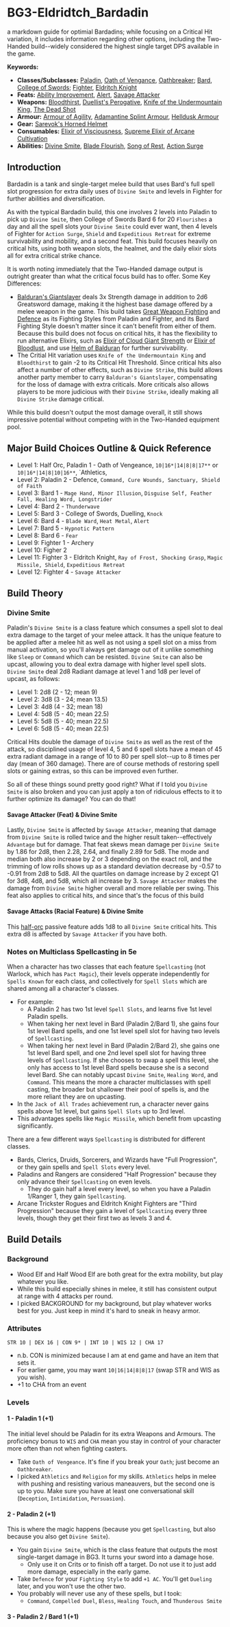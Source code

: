 # BG3-Eldridtch_Bardadin
a markdown guide for optimial Bardadins; while focusing on a Critical Hit variation, it includes information regarding other options, including the Two-Handed build--widely considered the highest single target DPS available in the game.

**__Keywords__:**
 - **Classes/Subclasses:** [Paladin](https://bg3.wiki/wiki/Paladin), [Oath of Vengance](https://bg3.wiki/wiki/Oath_of_Vengeance), [Oathbreaker](https://bg3.wiki/wiki/Oathbreaker); [Bard](https://bg3.wiki/wiki/College_of_Swords), [College of Swords](https://bg3.wiki/wiki/College_of_Swords); [Fighter](https://bg3.wiki/wiki/Fighter), [Eldritch Knight](https://bg3.wiki/wiki/Eldritch_Knight)
 - **Feats:** [Ability Improvement](https://bg3.wiki/wiki/Feats), [Alert](https://bg3.wiki/wiki/Alert), [Savage Attacker](https://bg3.wiki/wiki/Savage_Attacker)
 - **Weapons:** [Bloodthirst](https://bg3.wiki/wiki/Bloodthirst), [Duellist's Perogative](https://bg3.wiki/wiki/Duellist%27s_Prerogative), [Knife of the Undermountain King](https://bg3.wiki/wiki/Knife_of_the_Undermountain_King), [The Dead Shot](https://bg3.wiki/wiki/The_Dead_Shot)
 - **Armour:** [Armour of Agility](https://bg3.wiki/wiki/Armour_of_Agility), [Adamantine Splint Armour](https://bg3.wiki/wiki/Adamantine_Splint_Armour), [Helldusk Armour](https://bg3.wiki/wiki/Helldusk_Armour)
 - **Gear:** [Sarevok's Horned Helmet](https://bg3.wiki/wiki/Sarevok%27s_Horned_Helmet)
 - **Consumables:** [Elixir of Visciousness](https://bg3.wiki/wiki/Elixir_of_Viciousness), [Supreme Elixir of Arcane Cultivation](https://bg3.wiki/wiki/Supreme_Elixir_of_Arcane_Cultivation)
 - **Abilities:** [Divine Smite](https://bg3.wiki/wiki/Divine_Smite), [Blade Flourish](https://bg3.wiki/wiki/Blade_Flourish), [Song of Rest](https://bg3.wiki/wiki/Song_of_Rest), [Action Surge](https://bg3.wiki/wiki/Action_Surge)
  
## Introduction
Bardadin is a tank and single-target melee build that uses Bard's full spell slot progression for extra daily uses of `Divine Smite` and levels in Fighter for further abilities and diversification.

As with the typical Bardadin build, this one involves 2 levels into Paladin to pick up `Divine Smite`, then College of Swords Bard 6 for 20 `Flourishes` a day and all the spell slots your `Divine Smite` could ever want, then 4 levels of Fighter for `Action Surge`, `Shield` and `Expeditious Retreat` for extreme survivability and mobility, and a second feat. This build focuses heavily on critical hits, using both weapon slots, the healmet, and the daily elixir slots all for extra critical strike chance.

It is worth noting immediately that the Two-Handed damage output is outright greater than what the critical focus build has to offer.
Some Key Differences:
 - [Balduran's Giantslayer](https://bg3.wiki/wiki/Balduran%27s_Giantslayer) deals 3x Strength damage in addition to 2d6 Greatsword damage, making it the highest base damage offered by a melee weapon in the game. This build takes [Great Weapon Fighting](https://bg3.wiki/wiki/Great_Weapon_Fighting) and [Defence](https://bg3.wiki/wiki/Defence) as its Fighting Styles from Paladin and Fighter, and its Bard Fighting Style doesn't matter since it can't benefit from either of them. Because this build does not focus on critical hits, it has the flexibility to run alternative Elixirs, such as [Elixir of Cloud Giant Strength](https://bg3.wiki/wiki/Elixir_of_Cloud_Giant_Strength) or [Elixir of Bloodlust](https://bg3.wiki/wiki/Elixir_of_Bloodlust), and use [Helm of Balduran](https://bg3.wiki/wiki/Helm_of_Balduran) for further survivability.
 - The Critial Hit variation uses `Knife of the Undermountain King` and `Bloodthirst` to gain -2 to its Critical Hit Threshold. Since critical hits also affect a number of other effects, such as `Divine Strike`, this build allows another party member to carry `Balduran's Giantslayer`, compensating for the loss of damage with extra criticals. More criticals also allows players to be more judicious with their `Divine Strike`, ideally making all `Divine Strike` damage critical.

While this build doesn't output the most damage overall, it still shows impressive potential without competing with in the Two-Handed equipment pool.

## Major Build Choices Outline & Quick Reference
 - Level 1: Half Orc, Paladin 1 - Oath of Vengeance, `10|16*|14|8|8|17**` or `10|16*|14|8|10|16**`, `Athletics, 
 - Level 2: Paladin 2 - Defence, `Command, Cure Wounds, Sanctuary, Shield of Faith`
 - Level 3: Bard 1 - `Mage Hand, Minor Illusion`, `Disguise Self, Feather Fall, Healing Word, Longstrider`
 - Level 4: Bard 2 - `Thunderwave`
 - Level 5: Bard 3 - College of Swords, Duelling, `Knock`
 - Level 6: Bard 4 - `Blade Ward`, `Heat Metal`, `Alert`
 - Level 7: Bard 5 - `Hypnotic Pattern`
 - Level 8: Bard 6 - `Fear`
 - Level 9: Fighter 1 - Archery
 - Level 10: Figher 2
 - Level 11: Fighter 3 - Eldritch Knight, `Ray of Frost, Shocking Grasp`, `Magic Missile, Shield`, `Expeditious Retreat`
 - Level 12: Fighter 4 - `Savage Attacker`

## Build Theory
### Divine Smite
Paladin's `Divine Smite` is a class feature which consumes a spell slot to deal extra damage to the target of your melee attack. It has the unique feature to be applied after a melee hit as well as not using a spell slot on a miss from manual activation, so you'll always get damage out of it unlike something like `Sleep` or `Command` which can be resisted. `Divine Smite` can also be upcast, allowing you to deal extra damage with higher level spell slots. `Divine Smite` deal 2d8 Radiant damage at level 1 and 1d8 per level of upcast, as follows:
 - Level 1: 2d8 (2 - 12; mean 9)
 - Level 2: 3d8 (3 - 24; mean 13.5)
 - Level 3: 4d8 (4 - 32; mean 18)
 - Level 4: 5d8 (5 - 40; mean 22.5)
 - Level 5: 5d8 (5 - 40; mean 22.5)
 - Level 6: 5d8 (5 - 40; mean 22.5)
 
Critical Hits double the damage of `Divine Smite` as well as the rest of the attack, so disciplined usage of level 4, 5 and 6 spell slots have a mean of 45 extra radiant damage in a range of 10 to 80 per spell slot--up to 8 times per day (mean of 360 damage). There are of course methods of restoring spell slots or gaining extras, so this can be improved even further.

So all of these things sound pretty good right? What if I told you `Divine Smite` is also broken and you can just apply a ton of ridiculous effects to it to further optimize its damage? You can do that!

#### Savage Attacker (Feat) & Divine Smite
Lastly, `Divine Smite` is affected by `Savage Attacker`, meaning that damage from `Divine Smite` is rolled twice and the higher result taken--effectively `Advantage` but for damage. That feat skews mean damage per `Divine Smite` by 1.86 for 2d8, then 2.28, 2.64, and finally 2.89 for 5d8. The mode and median both also increase by 2 or 3 depending on the exact roll, and the trimming of low rolls shows up as a standard deviation decrease by -0.57 to -0.91 from 2d8 to 5d8. All the quartiles on damage increase by 2 except Q1 for 3d8, 4d8, and 5d8, which all increase by 3. `Savage Attacker` makes the damage from `Divine Smite` higher overall and more reliable per swing. This feat also applies to critical hits, and since that's the focus of this build

#### Savage Attacks (Racial Feature) & Divine Smite
This [half-orc](https://bg3.wiki/wiki/Half-Orc) passive feature adds 1d8 to all `Divine Smite` critical hits. This extra d8 is affected by `Savage Attacker` if you have both.

### Notes on Multiclass Spellcasting in 5e
When a character has two classes that each feature `Spellcasting` (not Warlock, which has `Pact Magic`), their levels opperate independently for `Spells Known` for each class, and collectively for `Spell Slots` which are shared among all a character's classes.
 - For example:
   - A Paladin 2 has two 1st level `Spell Slots`, and learns five 1st level Paladin spells.
   - When taking her next level in Bard (Paladin 2/Bard 1), she gains four 1st level Bard spells, and one 1st level spell slot for having two levels of `Spellcasting`.
   - When taking her next level in Bard (Paladin 2/Bard 2), she gains one 1st level Bard spell, and one 2nd level spell slot for having three levels of `Spellcasting`. If she chooses to swap a spell this level, she only has access to 1st level Bard spells because she is a second level Bard. She can notably upcast `Divine Smite`, `Healing Word`, and `Command`.
This means the more a character multiclasses with spell casting, the broader but shallower their pool of spells is, and the more reliant they are on upcasting.
 - In the `Jack of All Trades` achievement run, a character never gains spells above 1st level, but gains `Spell Slots` up to 3rd level.
 - This advantages spells like `Magic Missile`, which benefit from upcasting significantly.

There are a few different ways `Spellcasting` is distributed for different classes.
 - Bards, Clerics, Druids, Sorcerers, and Wizards have "Full Progression", or they gain spells and `Spell Slots` every level.
 - Paladins and Rangers are considered "Half Progression" because they only advance their `Spellcasting` on even levels.
   - They do gain half a level every level, so when you have a Paladin 1/Ranger 1, they gain `Spellcasting`.
 - Arcane Trickster Rogues and Eldritch Knight Fighters are "Third Progression" because they gain a level of `Spellcasting` every three levels, though they get their first two as levels 3 and 4.

## Build Details
### Background
 - Wood Elf and Half Wood Elf are both great for the extra mobility, but play whatever you like.
 - While this build especially shines in melee, it still has consistent output at range with 4 attacks per round.
 - I picked BACKGROUND for my background, but play whatever works best for you. Just keep in mind it's hard to sneak in heavy armor.

### Attributes
`STR 10 | DEX 16 | CON 9* | INT 10 | WIS 12 | CHA 17`
 - n.b. CON is minimized because I am at end game and have an item that sets it.
 - For earlier game, you may want `10|16|14|8|8|17` (swap STR and WIS as you wish).
 - +1 to CHA from an event
 
### Levels

#### 1 - Paladin 1 (+1)
The initial level should be Paladin for its extra Weapons and Armours. The proficiency bonus to `WIS` and `CHA` mean you stay in control of your character more often than not when fighting casters.
 - Take `Oath of Vengeance`. It's fine if you break your `Oath`; just become an `Oathbreaker`.
 - I picked `Athletics` and `Religion` for my skills. `Athletics` helps in melee with pushing and resisting various maneauvers, but the second one is up to you. Make sure you have at least one conversational skill (`Deception`, `Intimidation`, `Persuasion`).

#### 2 - Paladin 2 (+1)
This is where the magic happens (because you get `Spellcasting`, but also because you also get `Divine Smite`).
 - You gain `Divine Smite`, which is the class feature that outputs the most single-target damage in BG3. It turns your sword into a damage hose.
   - Only use it on Crits or to finish off a target. Do not use it to just add more damage, especially in the early game.
 - Take `Defence` for your `Fighting Style` to add `+1 AC`. You'll get `Dueling` later, and you won't use the other two.
 - You probably will never use any of these spells, but I took:
   - `Command`, `Compelled Duel`, `Bless`, `Healing Touch`, and `Thunderous Smite`
 
#### 3 - Paladin 2 / Bard 1 (+1)

 
